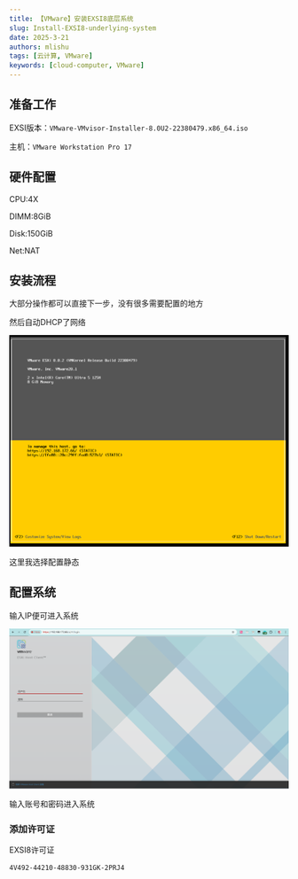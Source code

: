 ```yaml
---
title: 【VMware】安装EXSI8底层系统
slug: Install-EXSI8-underlying-system
date: 2025-3-21
authors: mlishu
tags: [云计算, VMware]
keywords: [cloud-computer, VMware]
---
```

## 准备工作

EXSI版本：`VMware-VMvisor-Installer-8.0U2-22380479.x86_64.iso`

主机：`VMware Workstation Pro 17`

## 硬件配置

CPU:4X

DIMM:8GiB

Disk:150GiB

Net:NAT

## 安装流程

大部分操作都可以直接下一步，没有很多需要配置的地方

然后自动DHCP了网络

![1742570573577](image/01-installEXSI/1742570573577.png)

这里我选择配置静态

## 配置系统

输入IP便可进入系统

![1742570626934](image/01-installEXSI/1742570626934.png)

输入账号和密码进入系统

### 添加许可证

EXSI8许可证

```
4V492-44210-48830-931GK-2PRJ4
```

